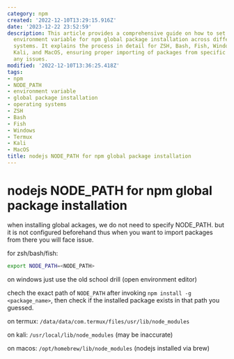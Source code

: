 ```yaml
---
category: npm
created: '2022-12-10T13:29:15.916Z'
date: '2023-12-22 23:52:59'
description: This article provides a comprehensive guide on how to set the NODE_PATH
  environment variable for npm global package installation across different operating
  systems. It explains the process in detail for ZSH, Bash, Fish, Windows, Termux,
  Kali, and MacOS, ensuring proper importing of packages from specific paths without
  any issues.
modified: '2022-12-10T13:36:25.418Z'
tags:
- npm
- NODE_PATH
- environment variable
- global package installation
- operating systems
- ZSH
- Bash
- Fish
- Windows
- Termux
- Kali
- MacOS
title: nodejs NODE_PATH for npm global package installation
---
```


# nodejs NODE_PATH for npm global package installation

when installing global ackages, we do not need to specify NODE_PATH. but it is not configured beforehand thus when you want to import packages from there you will face issue.

for zsh/bash/fish:

```bash
export NODE_PATH=<NODE_PATH>
```

on windows just use the old school drill (open environment editor)

chech the exact path of `NODE_PATH` after invoking `npm install -g <package_name>`, then check if the installed package exists in that path you guessed.

on termux: `/data/data/com.termux/files/usr/lib/node_modules`

on kali: `/usr/local/lib/node_modules` (may be inaccurate)

on macos: `/opt/homebrew/lib/node_modules` (nodejs installed via brew)

